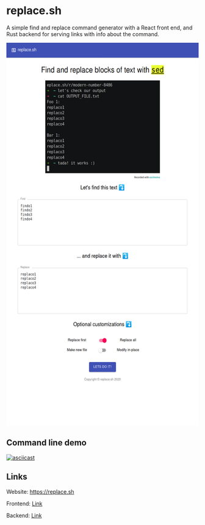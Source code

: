 # replace.sh

A simple find and replace command generator with a React front end, and Rust backend for serving links with info about the command.

<img src="https://github.com/esemeniuc/replace.sh/blob/master/assets/replace.sh_screenshot.png" height="1000" alt="replace.sh screenshot">

## Command line demo

[![asciicast](https://asciinema.org/a/y5K6D81FL6J4z71jzcqxBd4R7.svg)](https://asciinema.org/a/y5K6D81FL6J4z71jzcqxBd4R7)

## Links
Website: https://replace.sh

Frontend: [Link](https://github.com/esemeniuc/replace.sh/tree/master/client)

Backend: [Link](https://github.com/esemeniuc/replace.sh/tree/master/server)
